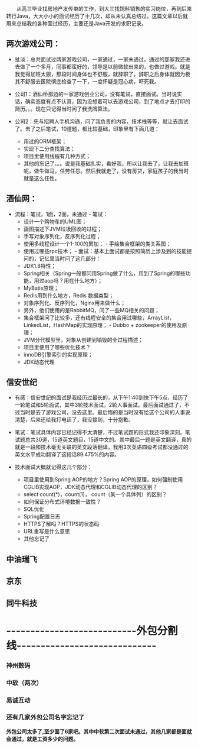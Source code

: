 &#8194;&#8194;&#8194;&#8194;从高三毕业找房地产发传单的工作，到大三找饲料销售的实习岗位，再到后来转行Java，大大小小的面试经历了十几次，却从未认真总结过。这篇文章以后就用来总结我的各种面试经历，主要还是Java开发的求职记录。
## 两次游戏公司：
 - 扯淡：总共面试过两家游戏公司，一家通过，一家未通过。通过的那家我还进去做了一个多月，同事都蛮好的，领导是以前微软出来的，也做过游戏。就是我觉得加班太狠，那段时间身体也不舒服，就辞职了，辞职之后身体就因为极其不舒服去医院彻底检查了一下，一度怀疑是冠心病，吓死我。
- 公司1：酒仙桥那边的一家游戏创业公司，没有笔试，直接面试。当时说实话，确实态度有点不认真，因为没想着可以去游戏公司，到了地点才去打印的简历。。。现在只记得当时问了我洗牌算法。
- 公司2：先与招聘人手机沟通，问了我负责的内容，技术栈等等，就让去面试了。去了之后笔试，10道题，都比较基础，印象里有下面几道：

    - 用过的ORM框架；
    - 实现下二分查找算法；
    - 项目里使用线程有几种方式；
    - 其他的忘记了。。。说是我基础扎实，看好我，所以让我去了，让我去加班呢，做牛做马，任劳任怨。然后我就走了，没有房贷，家庭孩子的我当时就是这么任性。

## 酒仙网：

   - 流程：笔试，1面，2面，未通过
    - 笔试：
        - 设计一个购物车的UML图；
        - 画图描述下JVM垃圾回收的过程；
        - 手写对象序列化，反序列化过程；
        - 使用多线程设计一个1-100的累加；
         - 手绘集合框架的类关系图；
        - 使用过哪些rpc技术；
    - 面试：基本上面试都是按照简历上涉及到的技能提问的，记忆里当时问了这几部分：  
        - JDK1.8特性；
        - Spring相关（Spring一般都问用Spring做了什么，用到了Spring的哪些功能，用过aop吗？用在什么地方）；
        - MyBatis原理；
        - Redis用到什么地方，Redis 数据类型；
        - 对象序列化、反序列化，Nginx用来做什么；
        - 另外，他们使用的是RabbitMQ，问了一些MQ相关的问题；
        - 集合框架问了比较多，还有线程安全的集合用过哪些，ArrayList，LinkedList，HashMap的实现原理；
         - Dubbo + zookeeper的使用及原理；
        - JVM分代模型里，对象从创建到销毁的全过程描述；
        - 项目里使用了哪些优化技术？
        - innoDB引擎索引的实现原理；
       - JDK动态代理
## 信安世纪

- 有感：信安世纪的面试是我经历过最长的，从下午1:40到快下午5点，经历了一轮笔试和5轮面试，其中3轮技术面试，2轮人事面试。最后面试通过了，不过当时是去了游戏公司，没去这里。最后悔的是当时没有给这个公司的人事说清楚，后来还给我打电话了，我没接到，十分抱歉。
- 笔试：笔试具体内容已经记得不太清楚，不过笔试题的形式我还印象深刻。笔试题总共30道，15道英文题目，15道中文的。其中最后一题是英文翻译，真的就是一段和技术毫无关联的英文段落翻译，我用3次英语四级考试都没通过的英文水平成功翻译了这段话89.475%的内容。
- 技术面试大概就记得这几个部分：
    
    - 项目里使用到Spring AOP的地方？Spring AOP的原理，如何强制使用CGLIB实现AOP，JDK动态代理和CGLIB动态代理的区别？
    - select count(*)，count(1)， count（某一个具体列）的区别？
    - 如何保证分布式环境数据一致性？
    - SQL优化
    - Spring配置日志
    - HTTPS了解吗？HTTPS的状态码
    - URL重写是什么意思
    - 其他忘记了

## 中油瑞飞

## 京东

## 同牛科技

## 

# ---------------------------外包分割线-----------------------------
### 神州数码

### 中软（两次）

### 易诚互动

### 还有几家外包公司名字忘记了

**外包公司太多了,至少面了6家吧。其中中软第二次面试未通过，其他几家都是面就会通过，就是工资多少的问题。**
